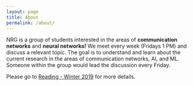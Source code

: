 ```yaml
---
layout: page
title: About
permalink: /about/
---
```


NRG is a group of students interested in the areas of **communication networks** and **neural networks!** We meet every week (Fridays 1 PM) and discuss a relevant topic. The goal is to understand and learn about the current research in the areas of communication networks, AI, and ML. Someone within the group would lead the discussion every Friday.

Please go to [Reading - Winter 2019](https://nrgucsd.github.io/2019/04/01/Reading-Winter2019.html) for more details.

